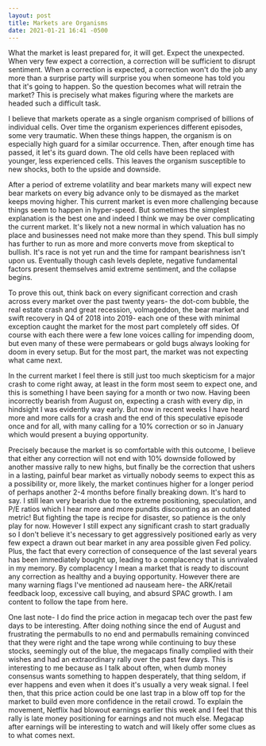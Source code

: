 ```yaml
---
layout: post
title: Markets are Organisms
date: 2021-01-21 16:41 -0500
---
```


What the market is least prepared for, it will get. Expect the unexpected. When very
few expect a correction, a correction will be sufficient to disrupt sentiment. When a correction
is expected, a correction won't do the job any more than a surprise party will surprise you
when someone has told  you that it's going to happen. So the question becomes what will retrain
the market? This is precisely what makes figuring where the markets are headed such a difficult
task.

I believe that markets operate as a single organism comprised of billions of individual cells.
Over time the organism experiences different episodes, some very traumatic. When these things
happen, the organism is on especially high guard for a similar occurrence. Then, after enough time
has passed, it let's its guard down. The old cells have been replaced with younger, less experienced
cells. This leaves the organism susceptible to new shocks, both to the upside and downside.

After a period of extreme volatility and bear markets many will expect new bear markets on every
big advance only to be dismayed as the market keeps moving higher. This current market is even more challenging
because things seem to happen in hyper-speed. But sometimes the simplest explanation is the best
one and indeed I think we may be over complicating the current market. It's likely not a new normal
in which valuation has no place and businesses need not make more than they spend. This bull simply
has further to run as more and more converts move from skeptical to bullish. It's race is not yet
run and the time for rampant bearishness isn't upon us. Eventually though cash levels deplete,
negative fundamental factors present themselves amid extreme sentiment, and the collapse begins.

To prove this out, think back on every significant correction and crash across every market over
the past twenty years- the dot-com bubble, the real estate crash and great recession, volmageddon, the bear market and swift recovery in Q4 of 2018 into 2019- each one of these with minimal exception
caught the market for the most part completely off sides. Of course with each there were a few lone
voices calling for impending doom, but even many of these were permabears or gold bugs always looking for doom in every setup. But for the most part, the market was not expecting what came next.

In the current market I feel there is still just too much skepticism for a major crash to come right
away, at least in the form most seem to expect one, and this is something I have been saying for a month or two now. Having been incorrectly bearish from August on, expecting a crash with every dip, in hindsight I was evidently way early. But now in recent weeks I
have heard more and more calls for a crash and the end of this speculative episode once and for all,
with many calling for a 10% correction or so in January which would present a buying opportunity.

Precisely because the market is so comfortable with this outcome, I believe that either any correction will not end with 10% downside followed by another massive rally to new highs, but finally be the correction that ushers in a lasting, painful bear market as virtually nobody seems to expect this as a possibility or, more likely, the market continues higher for a longer period of perhaps another 2-4 months before finally breaking down. It's hard to say. I still lean very bearish due to the extreme positioning, speculation, and P/E ratios which I hear more and more pundits discounting as an outdated metric! But fighting the tape is recipe for disaster, so patience is the only play for now. However I still expect any significant crash to start gradually so I don't believe it's necessary to get aggressively positioned early as very few expect a drawn out bear market in any area possible given Fed policy. Plus, the fact that every correction of consequence of the last several years has been immediately bought up, leading to a complacency that is unrivaled in my memory. By complacency I mean a market that is ready to discount any correction as healthy and a buying opportunity. However there are many warning flags I've mentioned ad nauseam here- the ARK/retail feedback loop, excessive call buying, and absurd SPAC growth. I am content to follow the tape from here.

One last note- I do find the price action in megacap tech over the past few days to be interesting. After doing nothing since the end of August and frustrating the permabulls to no end and permabulls remaining convinced that they were right and the tape wrong while continuing to buy these stocks, seemingly out of the blue, the megacaps finally complied with their wishes and had an extraordinary rally over the past few days. This is interesting to me because as I talk about often, when dumb money consensus wants something to happen desperately, that thing seldom, if ever happens and even when it does it's usually a very weak signal. I feel then, that this price action could be one last trap in a blow off top for the market to build even more confidence in the retail crowd. To explain the movement, Netflix had blowout earnings earlier this week and I feel that this rally is late money positioning for earnings and not much else. Megacap after earnings will be interesting to watch and will likely offer some clues as to what comes next.
